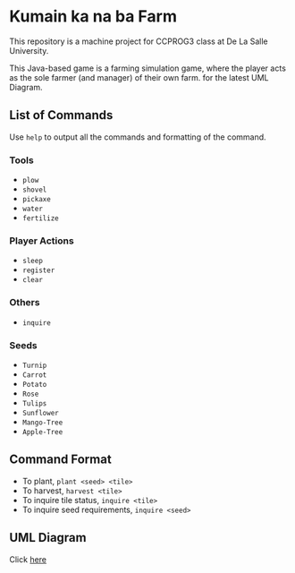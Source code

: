 # Kumain ka na ba Farm

This repository is a machine project for CCPROG3 class at De La Salle University.

This Java-based game is a farming simulation game, where the player acts as the sole farmer (and manager) of their own farm.
for the latest UML Diagram.

## List of Commands
Use `help` to output all the commands and formatting of the command.

### Tools
- `plow`
- `shovel`
- `pickaxe`
- `water`
- `fertilize`

### Player Actions
- `sleep`
- `register`
- `clear`

### Others
- `inquire`

### Seeds
- `Turnip`
- `Carrot`
- `Potato`
- `Rose`
- `Tulips`
- `Sunflower`
- `Mango-Tree`
- `Apple-Tree`

## Command Format
- To plant, `plant <seed> <tile>`
- To harvest, `harvest <tile>`
- To inquire tile status, `inquire <tile>`
- To inquire seed requirements, `inquire <seed>`

## UML Diagram
Click [here](https://viewer.diagrams.net/?tags=%7B%7D&target=blank&highlight=0000ff&layers=1&nav=1&title=MCO1%20CCPROG3_MP%20Diagram.drawio#Uhttps%3A%2F%2Fdrive.google.com%2Fuc%3Fid%3D1x6TJwebty2m6l0SsLIyl0OwDYs0XycSi%26export%3Ddownload) 